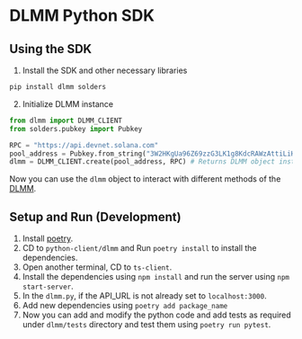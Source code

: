 # DLMM Python SDK

## Using the SDK
1. Install the SDK and other necessary libraries
```bash
pip install dlmm solders
```
2. Initialize DLMM instance
```python
from dlmm import DLMM_CLIENT
from solders.pubkey import Pubkey

RPC = "https://api.devnet.solana.com"
pool_address = Pubkey.from_string("3W2HKgUa96Z69zzG3LK1g8KdcRAWzAttiLiHfYnKuPw5") # You can get your desired pool address from the API https://dlmm-api.meteora.ag/pair/all
dlmm = DLMM_CLIENT.create(pool_address, RPC) # Returns DLMM object instance
```
Now you can use the `dlmm` object to interact with different methods of the [DLMM](https://docs.meteora.ag/dlmm/dlmm-integration/dlmm-sdk).

## Setup and Run (Development)
1. Install [poetry](https://python-poetry.org/docs/#installing-with-the-official-installer/).
2. CD to `python-client/dlmm` and Run `poetry install` to install the dependencies.
3. Open another terminal, CD to `ts-client`.
4. Install the dependencies using `npm install` and run the server using `npm start-server`.
5. In the `dlmm.py`, if the API_URL is not already set to `localhost:3000`.
6. Add new dependencies using `poetry add package_name`
7. Now you can add and modify the python code and add tests as required under `dlmm/tests` directory and test them using `poetry run pytest`.

